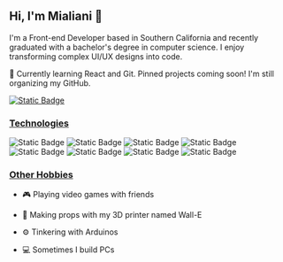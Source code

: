 ## Hi, I'm Mialiani 👋
I'm a Front-end Developer based in Southern California and recently graduated with a bachelor's degree in computer science. I enjoy transforming complex UI/UX designs into code. 

🌱 Currently learning React and Git. Pinned projects coming soon! I'm still organizing my GitHub.

[![Static Badge](https://img.shields.io/badge/Linkedin-%230077B5?style=for-the-badge)](https://www.linkedin.com/in/mialianip)


### <ins>Technologies</ins>
![Static Badge](https://img.shields.io/badge/html5-%23E34F26?style=for-the-badge&logo=html5&logoColor=white)
![Static Badge](https://img.shields.io/badge/css3-%231572B6?style=for-the-badge&logo=css3&logoColor=white)
![Static Badge](https://img.shields.io/badge/JavaScript-323330?style=for-the-badge&logo=javascript&logoColor=F7DF1E)
![Static Badge](https://img.shields.io/badge/react-%2356c5e3?style=for-the-badge&logo=react&logoColor=white)
![Static Badge](https://img.shields.io/badge/tailwind-%2306B6D4?style=for-the-badge&logo=tailwindcss&logoColor=white)
![Static Badge](https://img.shields.io/badge/bootstrap-%237952B3?style=for-the-badge&logo=bootstrap&logoColor=white)
![Static Badge](https://img.shields.io/badge/three.js-%23000000?style=for-the-badge&logo=threedotjs&logoColor=white)
![Static Badge](https://img.shields.io/badge/figma-%23F24E1E?style=for-the-badge&logo=figma&logoColor=white)

### <ins>Other Hobbies</ins>
* 🎮 Playing video games with friends

* 🔨 Making props with my 3D printer named Wall-E

* ⚙️ Tinkering with Arduinos

* 💻 Sometimes I build PCs
